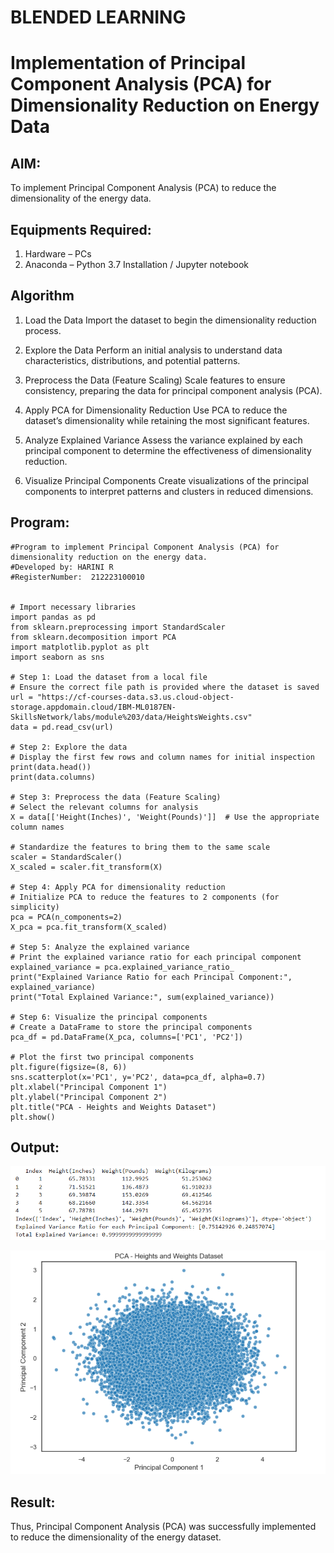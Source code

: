 # BLENDED LEARNING
# Implementation of Principal Component Analysis (PCA) for Dimensionality Reduction on Energy Data

## AIM:
To implement Principal Component Analysis (PCA) to reduce the dimensionality of the energy data.

## Equipments Required:
1. Hardware – PCs
2. Anaconda – Python 3.7 Installation / Jupyter notebook

## Algorithm
1. Load the Data
Import the dataset to begin the dimensionality reduction process.

2. Explore the Data
Perform an initial analysis to understand data characteristics, distributions, and potential patterns.

3. Preprocess the Data (Feature Scaling)
Scale features to ensure consistency, preparing the data for principal component analysis (PCA).

4. Apply PCA for Dimensionality Reduction
Use PCA to reduce the dataset’s dimensionality while retaining the most significant features.

5. Analyze Explained Variance
Assess the variance explained by each principal component to determine the effectiveness of dimensionality reduction.

6. Visualize Principal Components
Create visualizations of the principal components to interpret patterns and clusters in reduced dimensions.

## Program:
```
#Program to implement Principal Component Analysis (PCA) for dimensionality reduction on the energy data.
#Developed by: HARINI R
#RegisterNumber:  212223100010


# Import necessary libraries
import pandas as pd
from sklearn.preprocessing import StandardScaler
from sklearn.decomposition import PCA
import matplotlib.pyplot as plt
import seaborn as sns

# Step 1: Load the dataset from a local file
# Ensure the correct file path is provided where the dataset is saved
url = "https://cf-courses-data.s3.us.cloud-object-storage.appdomain.cloud/IBM-ML0187EN-SkillsNetwork/labs/module%203/data/HeightsWeights.csv"
data = pd.read_csv(url)

# Step 2: Explore the data
# Display the first few rows and column names for initial inspection
print(data.head())
print(data.columns)

# Step 3: Preprocess the data (Feature Scaling)
# Select the relevant columns for analysis
X = data[['Height(Inches)', 'Weight(Pounds)']]  # Use the appropriate column names

# Standardize the features to bring them to the same scale
scaler = StandardScaler()
X_scaled = scaler.fit_transform(X)

# Step 4: Apply PCA for dimensionality reduction
# Initialize PCA to reduce the features to 2 components (for simplicity)
pca = PCA(n_components=2)
X_pca = pca.fit_transform(X_scaled)

# Step 5: Analyze the explained variance
# Print the explained variance ratio for each principal component
explained_variance = pca.explained_variance_ratio_
print("Explained Variance Ratio for each Principal Component:", explained_variance)
print("Total Explained Variance:", sum(explained_variance))

# Step 6: Visualize the principal components
# Create a DataFrame to store the principal components
pca_df = pd.DataFrame(X_pca, columns=['PC1', 'PC2'])

# Plot the first two principal components
plt.figure(figsize=(8, 6))
sns.scatterplot(x='PC1', y='PC2', data=pca_df, alpha=0.7)
plt.xlabel("Principal Component 1")
plt.ylabel("Principal Component 2")
plt.title("PCA - Heights and Weights Dataset")
plt.show()

```

## Output:
![alt text](op.png)

![alt text](<op gh.png>)

## Result:
Thus, Principal Component Analysis (PCA) was successfully implemented to reduce the dimensionality of the energy dataset.
